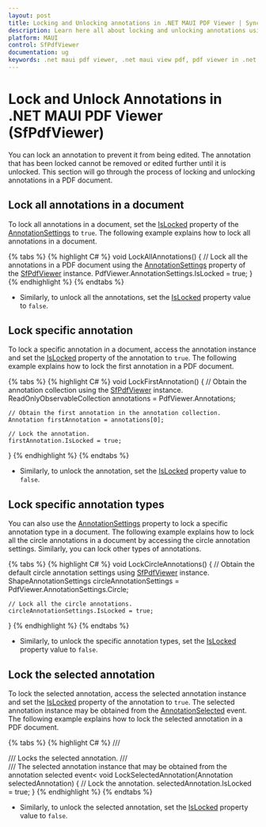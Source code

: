 ```yaml
---
layout: post
title: Locking and Unlocking annotations in .NET MAUI PDF Viewer | Syncfusion
description: Learn here all about locking and unlocking annotations using Syncfusion<sup>®</sup> .NET MAUI PDF Viewer (SfPdfViewer) control.
platform: MAUI
control: SfPdfViewer
documentation: ug
keywords: .net maui pdf viewer, .net maui view pdf, pdf viewer in .net maui, .net maui open pdf, maui pdf viewer, maui pdf view
---
```


# Lock and Unlock Annotations in .NET MAUI PDF Viewer (SfPdfViewer)

You can lock an annotation to prevent it from being edited. The annotation that has been locked cannot be removed or edited further until it is unlocked. This section will go through the process of locking and unlocking annotations in a PDF document.

## Lock all annotations in a document

To lock all annotations in a document, set the [IsLocked](https://help.syncfusion.com/cr/maui/Syncfusion.Maui.PdfViewer.BaseAnnotationSettings.html#Syncfusion_Maui_PdfViewer_BaseAnnotationSettings_IsLocked) property of the [AnnotationSettings](https://help.syncfusion.com/cr/maui/Syncfusion.Maui.PdfViewer.AnnotationSettings.html) to `true`. The following example explains how to lock all annotations in a document.

{% tabs %}
{% highlight C# %}
void LockAllAnnotations()
{
    // Lock all the annotations in a PDF document using the [AnnotationSettings](https://help.syncfusion.com/cr/maui/Syncfusion.Maui.PdfViewer.AnnotationSettings.html) property of the [SfPdfViewer](https://help.syncfusion.com/cr/maui/Syncfusion.Maui.PdfViewer.SfPdfViewer.html) instance.
    PdfViewer.AnnotationSettings.IsLocked = true;
}
{% endhighlight %}
{% endtabs %}

* Similarly, to unlock all the annotations, set the [IsLocked](https://help.syncfusion.com/cr/maui/Syncfusion.Maui.PdfViewer.BaseAnnotationSettings.html#Syncfusion_Maui_PdfViewer_BaseAnnotationSettings_IsLocked) property value to `false`.


## Lock specific annotation

To lock a specific annotation in a document, access the annotation instance and set the [IsLocked](https://help.syncfusion.com/cr/maui/Syncfusion.Maui.PdfViewer.Annotation.html#Syncfusion_Maui_PdfViewer_Annotation_IsLocked) property of the annotation to `true`. The following example explains how to lock the first annotation in a PDF document.

{% tabs %}
{% highlight C# %}
void LockFirstAnnotation()
{
    // Obtain the annotation collection using the [SfPdfViewer](https://help.syncfusion.com/cr/maui/Syncfusion.Maui.PdfViewer.SfPdfViewer.html) instance.
    ReadOnlyObservableCollection<Annotation> annotations = PdfViewer.Annotations;

    // Obtain the first annotation in the annotation collection.
    Annotation firstAnnotation = annotations[0];

    // Lock the annotation.
    firstAnnotation.IsLocked = true;
}
{% endhighlight %}
{% endtabs %}

* Similarly, to unlock the annotation, set the [IsLocked](https://help.syncfusion.com/cr/maui/Syncfusion.Maui.PdfViewer.Annotation.html#Syncfusion_Maui_PdfViewer_Annotation_IsLocked) property value to `false`.


## Lock specific annotation types

You can also use the [AnnotationSettings](https://help.syncfusion.com/cr/maui/Syncfusion.Maui.PdfViewer.SfPdfViewer.html#Syncfusion_Maui_PdfViewer_SfPdfViewer_AnnotationSettings) property to lock a specific annotation type in a document. The following example explains how to lock all the circle annotations in a document by accessing the circle annotation settings. Similarly, you can lock other types of annotations.

{% tabs %}
{% highlight C# %}
void LockCircleAnnotations()
{
    // Obtain the default circle annotation settings using [SfPdfViewer](https://help.syncfusion.com/cr/maui/Syncfusion.Maui.PdfViewer.SfPdfViewer.html) instance.
    ShapeAnnotationSettings circleAnnotationSettings = PdfViewer.AnnotationSettings.Circle;
    
    // Lock all the circle annotations.
    circleAnnotationSettings.IsLocked = true;
}
{% endhighlight %}
{% endtabs %}

* Similarly, to unlock the specific annotation types, set the [IsLocked](https://help.syncfusion.com/cr/maui/Syncfusion.Maui.PdfViewer.Annotation.html#Syncfusion_Maui_PdfViewer_Annotation_IsLocked) property value to `false`.


## Lock the selected annotation

To lock the selected annotation, access the selected annotation instance and set the [IsLocked](https://help.syncfusion.com/cr/maui/Syncfusion.Maui.PdfViewer.Annotation.html#Syncfusion_Maui_PdfViewer_Annotation_IsLocked) property of the annotation to `true`. The selected annotation instance may be obtained from the [AnnotationSelected](https://help.syncfusion.com/cr/maui/Syncfusion.Maui.PdfViewer.SfPdfViewer.html#Syncfusion_Maui_PdfViewer_SfPdfViewer_AnnotationSelected) event. The following example explains how to lock the selected annotation in a PDF document.

{% tabs %}
{% highlight C# %}
/// <summary>
/// Locks the selected annotation.
/// </summary>
/// <param name="selectedAnnotation">The selected annotation instance that may be obtained from the annotation selected event<</param>
void LockSelectedAnnotation(Annotation selectedAnnotation)
{
    // Lock the annotation.
    selectedAnnotation.IsLocked = true;
}
{% endhighlight %}
{% endtabs %}

* Similarly, to unlock the selected annotation, set the [IsLocked](https://help.syncfusion.com/cr/maui/Syncfusion.Maui.PdfViewer.Annotation.html#Syncfusion_Maui_PdfViewer_Annotation_IsLocked) property value to `false`.
